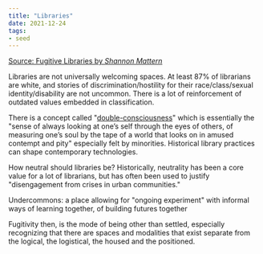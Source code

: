 ```yaml
---
title: "Libraries"
date: 2021-12-24
tags:
- seed
---
```


[Source: Fugitive Libraries by *Shannon Mattern*](https://placesjournal.org/article/fugitive-libraries)

Libraries are not universally welcoming spaces. At least 87% of librarians are white, and stories of discrimination/hostility for their race/class/sexual identity/disability are not uncommon. There is a lot of reinforcement of outdated values embedded in classification.

There is a concept called "[double-consciousness](thoughts/double-consciousness.md)" which is essentially the "sense of always looking at one’s self through the eyes of others, of measuring one’s soul by the tape of a world that looks on in amused contempt and pity" especially felt by minorities. Historical library practices can shape contemporary technologies.

How neutral should libraries be? Historically, neutrality has been a core value for a lot of librarians, but has often been used to justify "disengagement from crises in urban communities."

Undercommons: a place allowing for "ongoing experiment" with informal ways of learning together, of building futures together

Fugitivity then, is the mode of being other than settled, especially recognizing that there are spaces and modalities that exist separate from the logical, the logistical, the housed and the positioned.